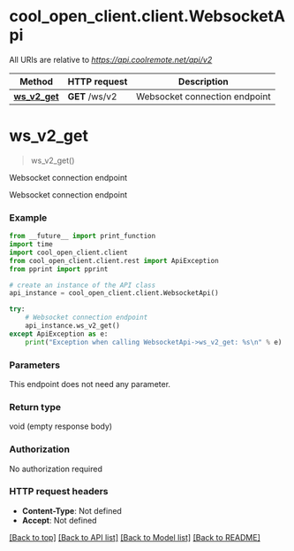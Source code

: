 # cool_open_client.client.WebsocketApi

All URIs are relative to *https://api.coolremote.net/api/v2*

Method | HTTP request | Description
------------- | ------------- | -------------
[**ws_v2_get**](WebsocketApi.md#ws_v2_get) | **GET** /ws/v2 | Websocket connection endpoint

# **ws_v2_get**
> ws_v2_get()

Websocket connection endpoint

Websocket connection endpoint

### Example
```python
from __future__ import print_function
import time
import cool_open_client.client
from cool_open_client.client.rest import ApiException
from pprint import pprint

# create an instance of the API class
api_instance = cool_open_client.client.WebsocketApi()

try:
    # Websocket connection endpoint
    api_instance.ws_v2_get()
except ApiException as e:
    print("Exception when calling WebsocketApi->ws_v2_get: %s\n" % e)
```

### Parameters
This endpoint does not need any parameter.

### Return type

void (empty response body)

### Authorization

No authorization required

### HTTP request headers

 - **Content-Type**: Not defined
 - **Accept**: Not defined

[[Back to top]](#) [[Back to API list]](../README.md#documentation-for-api-endpoints) [[Back to Model list]](../README.md#documentation-for-models) [[Back to README]](../README.md)


